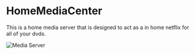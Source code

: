 # HomeMediaCenter

This is a home media server that is designed to act as a in home netflix for all of your dvds.

![Media Server](https://i.imgur.com/RSxRKsr.png)
